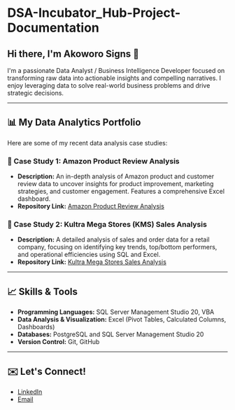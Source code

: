 # DSA-Incubator_Hub-Project-Documentation
## Hi there, I'm Akoworo Signs 👋

I'm a passionate Data Analyst / Business Intelligence Developer focused on transforming raw data into actionable insights and compelling narratives. I enjoy leveraging data to solve real-world business problems and drive strategic decisions.

---

## 📊 My Data Analytics Portfolio

Here are some of my recent data analysis case studies:

### 📁 Case Study 1: Amazon Product Review Analysis
* **Description:** An in-depth analysis of Amazon product and customer review data to uncover insights for product improvement, marketing strategies, and customer engagement. Features a comprehensive Excel dashboard.
* **Repository Link:** [Amazon Product Review Analysis](https://github.com/Mhizsterpeniel/DSA-Amazon-Product-Preview-Analysis)

### 📁 Case Study 2: Kultra Mega Stores (KMS) Sales Analysis
* **Description:** A detailed analysis of sales and order data for a retail company, focusing on identifying key trends, top/bottom performers, and operational efficiencies using SQL and Excel.
* **Repository Link:** [Kultra Mega Stores Sales Analysis](https://github.com/Mhizsterpeniel/DSA-Kultra-Mega-Stores-Inventory)

---

## 📈 Skills & Tools

* **Programming Languages:** SQL Server Management Studio 20, VBA
* **Data Analysis & Visualization:** Excel (Pivot Tables, Calculated Columns, Dashboards)
* **Databases:** PostgreSQL and SQL Server Management Studio 20
* **Version Control:** Git, GitHub

---

## ✉️ Let's Connect!

* [LinkedIn](https://www.linkedin.com/in/akoworo-signs-522ba8257)
* [Email](akoworosigns@gmail.com)
